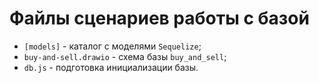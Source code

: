 # Файлы сценариев работы с базой
  * `[models]` - каталог с моделями `Sequelize`;    
  * `buy-and-sell.drawio` - схема базы `buy_and_sell`;
  * `db.js` - подготовка инициализации базы.
